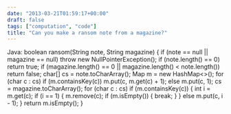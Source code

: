 ```yaml
---
date: "2013-03-21T01:59:17+00:00"
draft: false
tags: ["computation", "code"]
title: "Can you make a ransom note from a magazine?"
---
```

Java: boolean ransom(String note, String magazine) { if (note == null || magazine == null) throw new NullPointerException(); if (note.length() == 0) return true; if (magazine.length() == 0 || magazine.length() < note.length()) return false; char[] cs = note.toCharArray(); Map m = new HashMap<>(); for (char c : cs) if (m.containsKey(c)) m.put(c, m.get(c) + 1); else m.put(c, 1); cs = magazine.toCharArray(); for (char c : cs) if (m.containsKey(c)) { int i = m.get(c); if (i == 1) { m.remove(c); if (m.isEmpty()) { break; } } else m.put(c, i - 1); } return m.isEmpty(); }

